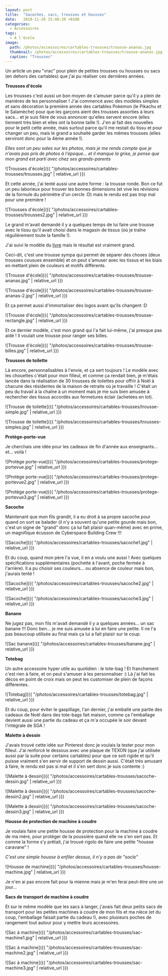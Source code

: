 ```yaml
---
layout: post
title:  "Sacoches, sacs, trousses et housses"
date:   2018-11-26 15:48:30 +0100
categories: 
  - Accessoires
tags: 
  - A l'école
image:
  path: /photos/accessoires/cartables-trousses/trousse-ananas.jpg
  thumbnail: /photos/accessoires/cartables-trousses/trousse-ananas.jpg
  caption: "Trousses"
---
```


Un article un peu "vrac" pour plein de petites trousses ou housses ou sacs (en dehors des cartables) que j'ai pu réaliser ces dernières années. 

<!-- more -->

**Trousses d'école**

Les trousses c'est aussi un bon moyen de s'amuser parce qu'il y a plein de manières de les personnaliser ! J'ai commencé avec des modèles simples et sans décoration la première année des cartables Pokemon (le Pikachu et le Salamèche) pour que les garçons aient des trousses assorties à leurs sacs... et je suis fière de vous annoncer qu'elles servent encore (elles tiennent très bien et elles ont la bonne taille !). J'en ai fait des nouvelles pour le petit cette année, mais surtout parce qu'il me restait du tissu et pour changer un peu, mais le grand a souhaité garder les mêmes trousses (elles serviront donc pour la 4ème année !). 

_Elles sont un peu sales sur les photos, mais je me rends compte que je n'avais pas pris de photos à l'époque... et il manque la grise, je pense que mon grand est parti avec chez ses grands-parents_

![Trousses d'école]({{ "/photos/accessoires/cartables-trousses/trousses.jpg" | relative_url }})

Et cette année, j'ai tenté aussi une autre forme : la trousse ronde. Bon ce fut un peu laborieux pour trouver les bonnes dimensions (et vive les révisions de la formule du périmètre d'un cercle :D) mais le rendu est pas trop mal pour une première !

![Trousses d'école]({{ "/photos/accessoires/cartables-trousses/trousses2.jpg" | relative_url }})

Le grand m'avait demandé il y a quelques temps de lui faire une trousse avec le tissu qu'il avait choisi dans le magasin de tissus (où je traîne régulièrement toute la famille !). 

J'ai suivi le modèle du [livre](https://www.mapetitemercerie.com/en/library/56902-book-cartables-et-sacs-a-dos.html) mais le résultat est vraiment grand. 

Ceci-dit, c'est une trousse sympa qui permet de séparer des choses (deux trousses cousues ensemble) et on peut s'amuser avec les tissus et les biais en mettant plein de couleurs et motifs différents. 

![Trousse d'école]({{ "/photos/accessoires/cartables-trousses/trousse-ananas.jpg" | relative_url }})

![Trousse d'école]({{ "/photos/accessoires/cartables-trousses/trousse-ananas-2.jpg" | relative_url }})

Et ça permet aussi d'immortaliser des logos avant qu'ils changent :D

![Trousse d'école]({{ "/photos/accessoires/cartables-trousses/trousse-rectangle.jpg" | relative_url }})

Et ce dernier modèle, c'est mon grand qui l'a fait lui-même, j'ai presque pas aidé ! Il voulait une trousse pour ranger ses billes. 

![Trousse d'école]({{ "/photos/accessoires/cartables-trousses/trousse-billes.jpg" | relative_url }})

**Trousses de toilette**

Là encore, personnalisables à l'envie, et ça sert toujours ! Le modèle avec les chouettes c'était pour mon filleul, et comme ça rendait bien, je m'étais lancée dans la réalisation de 30 trousses de toilettes pour offrir à Noël à chacune des résidentes de la maison de retraite où je travaille ! C'était un peu du travail à la chaîne à un moment mais je me suis bien amusée à rechercher des tissus accordés aux fermetures éclair (achetées en lot). 

![Trousse de toilette]({{ "/photos/accessoires/cartables-trousses/trousse-simple.jpg" | relative_url }})

![Trousse de toilette]({{ "/photos/accessoires/cartables-trousses/trousses-simples.jpg" | relative_url }})

**Protège-porte-vue**

Je cherchais une idée pour les cadeaux de fin d'année aux enseignants... et... voilà !

![Protège porte-vue]({{ "/photos/accessoires/cartables-trousses/protege-portevue.jpg" | relative_url }})

![Protège porte-vue]({{ "/photos/accessoires/cartables-trousses/protege-portevue2.jpg" | relative_url }})

![Protège porte-vue]({{ "/photos/accessoires/cartables-trousses/protege-portevue3.jpg" | relative_url }})

**Sacoche**

Maintenant que mon fils grandit, il a eu droit à sa propre sacoche pour quand on sort se balader (il n'y a souvent qu'une petite gourde mais bon, c'est un signe de "grand" donc ça lui fait plaisir quan-même) avec en prime, un magnifique écusson de Cyberspace Building Crew !!!

![Sacoche]({{ "/photos/accessoires/cartables-trousses/sacoche1.jpg" | relative_url }})

Et du coup, quand mon père l'a vue, il en a voulu une aussi ! Avec quelques spécifications supplémentaires (pochette à l'avant, poche fermée à l'arrière). Il a pu choisir ses couleurs... ou absence de couleur mais bon, j'aurais tenté !

![Sacoche]({{ "/photos/accessoires/cartables-trousses/sacoche2.jpg" | relative_url }})

![Sacoche]({{ "/photos/accessoires/cartables-trousses/sacoche3.jpg" | relative_url }})


**Banane**

Ne jugez pas, mon fils m'avait demandé il y a quelques années... un sac banane !!! Donc ben... je me suis amusée à lui en faire une petite. Il ne l'a pas beaucoup utilisée au final mais ça lui a fait plaisir sur le coup. 

![Sac banane]({{ "/photos/accessoires/cartables-trousses/banane.jpg" | relative_url }})


**Totebag**

Un autre accessoire hyper utile au quotidien : le tote-bag ! Et franchement c'est rien à faire, et on peut s'amuser à les personnaliser :) Là j'ai fait les décos en point de croix mais on peut les customiser de plein de façons différentes. 

![Totebag]({{ "/photos/accessoires/cartables-trousses/totebag.jpg" | relative_url }})

Et du coup, pour éviter le gaspillage, l'an dernier, j'ai emballé une partie des cadeaux de Noël dans des tote-bags fait maison, comme ça l'emballage devient aussi une partie du cadeau et ça m'a occupée le soir devant l'intégrale de SGA !


**Malette à dessin**

J'avais trouvé cette idée sur Pinterest donc je voulais la tester pour mon filleul. J'ai renforcé le dessous avec une plaque de TEXON (que j'ai utilisée aussi par la suite pour certains cartables) pour que ce soit rigide et qu'il puisse vraiment s'en servir de support de dessin aussi. C'était très amusant à faire, le rendu est pas si mal et il s'en sert donc je suis contente :)

![Malette à dessin]({{ "/photos/accessoires/cartables-trousses/sacoche-dessin.jpg" | relative_url }})

![Malette à dessin]({{ "/photos/accessoires/cartables-trousses/sacoche-dessin2.jpg" | relative_url }})

![Malette à dessin]({{ "/photos/accessoires/cartables-trousses/sacoche-dessin3.jpg" | relative_url }})


**Housse de protection de machine à coudre**

Je voulais faire une petite housse de protection pour la machine à coudre de ma mère, pour protéger de la poussière quand elle ne s'en sert pas. Et comme la forme s'y prêtait, j'ai trouvé rigolo de faire une petite "housse caravane" !

_C'est une simple housse à enfiler dessus, il n'y a pas de "socle"_

![Housse de machine]({{ "/photos/accessoires/cartables-trousses/housse-machine.jpg" | relative_url }})

Je n'en ai pas encore fait pour la mienne mais je m'en ferai peut-être une un jour...


**Sacs de transport de machine à coudre**

Et sur le même modèle que les sacs à langer, j'avais fait deux petits sacs de transport pour les petites machines à coudre de mon fils et ma nièce (et du coup, l'emballage faisait partie du cadeau !), avec plusieurs poches de rangement tout autour pour y mettre leurs accessoires. 

![Sac à machine]({{ "/photos/accessoires/cartables-trousses/sac-machine1.jpg" | relative_url }})

![Sac à machine]({{ "/photos/accessoires/cartables-trousses/sac-machine2.jpg" | relative_url }})

![Sac à machine]({{ "/photos/accessoires/cartables-trousses/sac-machine3.jpg" | relative_url }})



